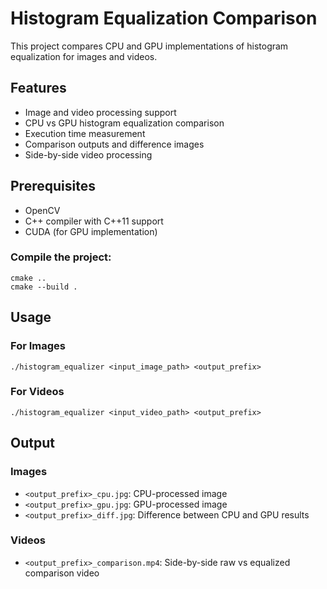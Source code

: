 
# Histogram Equalization Comparison
This project compares CPU and GPU implementations of histogram equalization for images and videos.

## Features

- Image and video processing support
- CPU vs GPU histogram equalization comparison
- Execution time measurement
- Comparison outputs and difference images
- Side-by-side video processing

## Prerequisites

- OpenCV
- C++ compiler with C++11 support
- CUDA (for GPU implementation)

### Compile the project:
```
cmake ..   
cmake --build .
```

## Usage

### For Images

```
./histogram_equalizer <input_image_path> <output_prefix>
```

### For Videos

```
./histogram_equalizer <input_video_path> <output_prefix>
```

## Output

### Images

- `<output_prefix>_cpu.jpg`: CPU-processed image
- `<output_prefix>_gpu.jpg`: GPU-processed image
- `<output_prefix>_diff.jpg`: Difference between CPU and GPU results

### Videos

- `<output_prefix>_comparison.mp4`: Side-by-side raw vs equalized comparison video

